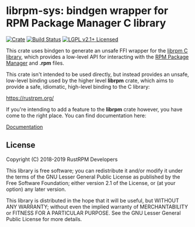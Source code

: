 # librpm-sys: bindgen wrapper for RPM Package Manager C library

[![Crate][crate-image]][crate-link]
[![Build Status][build-image]][build-link]
[![LGPL v2.1+ Licensed][license-image]][license-link]

This crate uses bindgen to generate an unsafe FFI wrapper for the
[librpm C library], which provides a low-level API for interacting with the
[RPM Package Manager] and **.rpm** files.

This crate isn't intended to be used directly, but instead provides an unsafe,
low-level binding used by the higher level **librpm** crate, which aims to
provide a safe, idiomatic, high-level binding to the C library:

https://rustrpm.org/

If you're intending to add a feature to the **librpm** crate however, you have
come to the right place. You can find documentation here:

[Documentation]

## License

Copyright (C) 2018-2019 RustRPM Developers

This library is free software; you can redistribute it and/or modify it under
the terms of the GNU Lesser General Public License as published by the Free
Software Foundation; either version 2.1 of the License, or (at your option) any
later version.

This library is distributed in the hope that it will be useful, but WITHOUT ANY
WARRANTY; without even the implied warranty of MERCHANTABILITY or FITNESS FOR A
PARTICULAR PURPOSE. See the GNU Lesser General Public License for more details.

[//]: # (badges)

[crate-image]: https://img.shields.io/crates/v/librpm-sys.svg
[crate-link]: https://crates.io/crates/librpm-sys
[build-image]: https://travis-ci.org/rpm-software-management/librpm.rs.svg?branch=master
[build-link]: https://travis-ci.org/rpm-software-management/librpm.rs/
[license-image]: https://img.shields.io/badge/license-LGPLv2.1+-blue.svg
[license-link]: https://github.com/iqlusion-io/crates/blob/master/LICENSE

[//]: # (general links)

[Documentation]: https://rustrpm.org/librpm-sys/
[librpm C library]: http://ftp.rpm.org/api/4.14.0/
[RPM Package Manager]: http://rpm.org/
